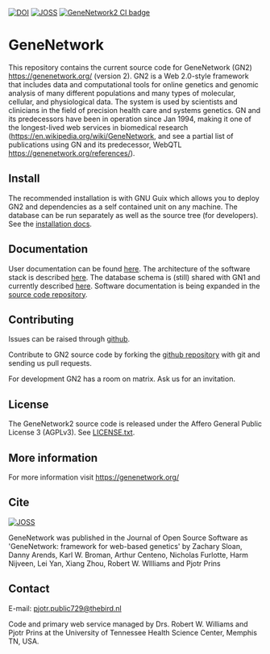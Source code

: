 [![DOI](https://zenodo.org/badge/5591/genenetwork/genenetwork2.svg)](https://zenodo.org/badge/latestdoi/5591/genenetwork/genenetwork2) [![JOSS](http://joss.theoj.org/papers/10.21105/joss.00025/status.svg)](http://joss.theoj.org/papers/10.21105/joss.00025)
[![GeneNetwork2 CI
badge](https://ci.genenetwork.org/badge/genenetwork2.svg)](https://ci.genenetwork.org/jobs/genenetwork2)


# GeneNetwork

This repository contains the current source code for GeneNetwork (GN2) https://genenetwork.org/ (version 2). GN2 is a Web 2.0-style framework that includes data and computational tools for online genetics and genomic analysis of many different populations and many types of molecular, cellular, and physiological data. The system is used by scientists and clinicians in the field of precision health care and systems genetics. GN and its predecessors have been in operation since Jan 1994, making it one of the longest-lived web services in biomedical research (https://en.wikipedia.org/wiki/GeneNetwork, and see a partial list of publications using GN and its predecessor, WebQTL https://genenetwork.org/references/).

## Install

The recommended installation is with GNU Guix which allows you to deploy GN2 and dependencies as a self contained unit on any machine. The database can be run separately as well as the source tree (for developers).  See the [installation docs](doc/README.org).

## Documentation

User documentation can be found [here](https://genenetwork.org/help).  The architecture of the software stack is described [here](./doc/Architecture.org).  The database schema is (still) shared with GN1 and currently described [here](http://www.genenetwork.org/webqtl/main.py?FormID=schemaShowPage). Software documentation is being expanded in the [source code repository](https://github.com/genenetwork/genenetwork2/tree/master/doc).

## Contributing

Issues can be raised through
[github](https://issues.genenetwork.org/).

Contribute to GN2 source code by forking the
[github repository](https://github.com/genenetwork/genenetwork2/) with
git and sending us pull requests.

For development GN2 has a room on matrix. Ask us for an invitation.

## License

The GeneNetwork2 source code is released under the Affero General
Public License 3 (AGPLv3). See [LICENSE.txt](LICENSE.txt).


## More information

For more information visit https://genenetwork.org/

## Cite

[![JOSS](http://joss.theoj.org/papers/10.21105/joss.00025/status.svg)](http://joss.theoj.org/papers/10.21105/joss.00025)

GeneNetwork was published in the Journal of Open Source Software as 'GeneNetwork: framework for web-based genetics' by Zachary Sloan, Danny Arends, Karl W. Broman, Arthur Centeno, Nicholas Furlotte, Harm Nijveen, Lei Yan, Xiang Zhou, Robert W. WIlliams and Pjotr Prins

## Contact

E-mail: pjotr.public729@thebird.nl

Code and primary web service managed by Drs. Robert W. Williams and Pjotr Prins at the University of Tennessee Health Science Center, Memphis TN, USA.
